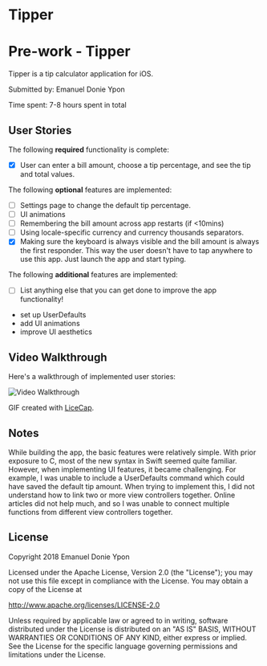 # Tipper
# Pre-work - Tipper

Tipper is a tip calculator application for iOS.

Submitted by: Emanuel Donie Ypon

Time spent: 7-8 hours spent in total

## User Stories

The following **required** functionality is complete:

* [x] User can enter a bill amount, choose a tip percentage, and see the tip and total values.

The following **optional** features are implemented:
* [ ] Settings page to change the default tip percentage.
* [ ] UI animations
* [ ] Remembering the bill amount across app restarts (if <10mins)
* [ ] Using locale-specific currency and currency thousands separators.
* [x] Making sure the keyboard is always visible and the bill amount is always the first responder. This way the user doesn't have to tap anywhere to use this app. Just launch the app and start typing.

The following **additional** features are implemented:

- [ ] List anything else that you can get done to improve the app functionality!
- set up UserDefaults
- add UI animations
- improve UI aesthetics

## Video Walkthrough 

Here's a walkthrough of implemented user stories:

<img src='https://i.imgur.com/1RYE22i.gif' title='Video Walkthrough' width='' alt='Video Walkthrough' />

GIF created with [LiceCap](http://www.cockos.com/licecap/).

## Notes

While building the app, the basic features were relatively simple. With prior exposure to C, most of the new syntax in Swift seemed quite familiar. However, when implementing UI features, it became challenging. For example, I was unable to include a UserDefaults command which could have saved the default tip amount. When trying to implement this, I did not understand how to link two or more view controllers together. Online articles did not help much, and so I was unable to connect multiple functions from different view controllers together. 

## License

Copyright 2018 Emanuel Donie Ypon

Licensed under the Apache License, Version 2.0 (the "License");
you may not use this file except in compliance with the License.
You may obtain a copy of the License at

http://www.apache.org/licenses/LICENSE-2.0

Unless required by applicable law or agreed to in writing, software
distributed under the License is distributed on an "AS IS" BASIS,
WITHOUT WARRANTIES OR CONDITIONS OF ANY KIND, either express or implied.
See the License for the specific language governing permissions and
limitations under the License.

